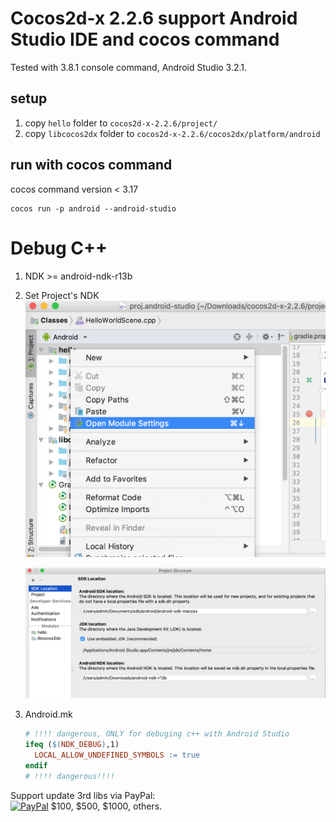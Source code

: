 # Cocos2d-x 2.2.6 support Android Studio IDE and cocos command

Tested with 3.8.1 console command, Android Studio 3.2.1.

## setup

1. copy `hello` folder to `cocos2d-x-2.2.6/project/`
2. copy `libcocos2dx` folder to `cocos2d-x-2.2.6/cocos2dx/platform/android`


## run with cocos command

cocos command version < 3.17
```
cocos run -p android --android-studio
```



# Debug C++

1.  NDK >= android-ndk-r13b

2.  Set Project's NDK![](misc/setting1.png)

    ![](misc/setting2.png)

3.  Android.mk

    ```makefile
    # !!!! dangerous, ONLY for debuging c++ with Android Studio
    ifeq ($(NDK_DEBUG),1)
      LOCAL_ALLOW_UNDEFINED_SYMBOLS := true
    endif
    # !!!! dangerous!!!!
    ```

<p>Support update 3rd libs via PayPal:
<br>  <a href="https://www.paypal.com/cgi-bin/webscr?cmd=_s-xclick&amp;hosted_button_id=P7H86JDPVCA3E" rel="nofollow"><img src="https://camo.githubusercontent.com/bce14c8e2e39ba0464551b34602b4c60c182526b/68747470733a2f2f7777772e70617970616c6f626a656374732e636f6d2f656e5f55532f692f62746e2f62746e5f646f6e6174655f4c472e676966" alt="PayPal" data-canonical-src="https://www.paypalobjects.com/en_US/i/btn/btn_donate_LG.gif" style="max-width:100%;"></a> $100, $500, $1000, others.</p>


